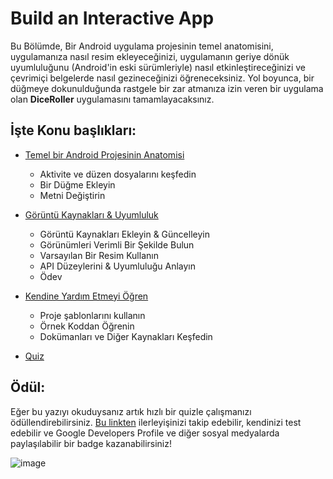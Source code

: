# Build an Interactive App

Bu Bölümde, Bir Android uygulama projesinin temel anatomisini, uygulamanıza nasıl resim ekleyeceğinizi, uygulamanın geriye dönük uyumluluğunu (Android'in eski sürümleriyle) nasıl etkinleştireceğinizi ve çevrimiçi belgelerde nasıl gezineceğinizi öğreneceksiniz. Yol boyunca, bir düğmeye dokunulduğunda rastgele bir zar atmanıza izin veren bir uygulama olan **DiceRoller** uygulamasını tamamlayacaksınız.

## İşte Konu başlıkları:

 - [Temel bir Android Projesinin Anatomisi](https://github.com/serkanalc/Android-Kotlin-Fundamentals/tree/main/Part%2002%20-%20Build%20an%20interactive%20app/Dok%C3%BCman%201%20-%20Temel%20bir%20Android%20Projesinin%20Anatomisi)
    - Aktivite ve düzen dosyalarını keşfedin
    - Bir Düğme Ekleyin
    - Metni Değiştirin
 
 - [Görüntü Kaynakları & Uyumluluk](https://github.com/serkanalc/Android-Kotlin-Fundamentals/tree/main/Part%2002%20-%20Build%20an%20interactive%20app/Dok%C3%BCman%202%20-%20G%C3%B6r%C3%BCnt%C3%BC%20Kaynaklar%C4%B1%20%26%20Uyumluluk)
    - Görüntü Kaynakları Ekleyin & Güncelleyin
    - Görünümleri Verimli Bir Şekilde Bulun
    - Varsayılan Bir Resim Kullanın
    - API Düzeylerini & Uyumluluğu Anlayın
    - Ödev  

 - [Kendine Yardım Etmeyi Öğren](https://github.com/serkanalc/Android-Kotlin-Fundamentals/tree/main/Part%2002%20-%20Build%20an%20interactive%20app/Dok%C3%BCman%203%20-%20Kendine%20yard%C4%B1m%20etmeyi%20%C3%B6%C4%9Fren)
    - Proje şablonlarını kullanın
    - Örnek Koddan Öğrenin
    - Dokümanları ve Diğer Kaynakları Keşfedin
    
 - [Quiz](https://github.com/serkanalc/Android-Kotlin-Fundamentals/tree/main/Part%202%20-%20Build%20an%20interactive%20app/Quiz)


## Ödül:

Eğer bu yazıyı okuduysanız artık hızlı bir quizle çalışmanızı ödüllendirebilirsiniz. [Bu linkten](https://developer.android.com/courses/pathways/kotlin-fundamentals-two#0) ilerleyişinizi takip edebilir, kendinizi test edebilir ve Google Developers Profile ve diğer sosyal medyalarda paylaşılabilir bir badge kazanabilirsiniz!

![image](https://user-images.githubusercontent.com/70329389/140485415-628d6b86-82c3-4f42-ac1e-ce7d45734709.png)

 


